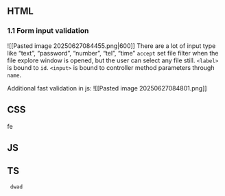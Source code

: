 ## HTML
### 1.1 Form input validation
![[Pasted image 20250627084455.png|600]]
There are a lot of input type like “text”, “password”, “number”, “tel”, “time”
`accept` set file filter when the file explore window is opened, but the user can select any file still.
`<label>` is bound to `id`.
`<input>` is bound to controller method parameters through `name`.

  
Additional fast validation in js:
![[Pasted image 20250627084801.png]]
## CSS
fe
## JS

## TS

` dwad`
 